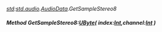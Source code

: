 _[std](../../modules/std/std-module.md):[std.audio](../../modules/std/std-audio.md).[AudioData](../../modules/std/std-audio-audiodata.md).GetSampleStereo8_
##### Method GetSampleStereo8:[UByte](../../modules/wonkey/wonkey-types-ubyte.md)( index:[Int](../../modules/wonkey/wonkey-types-int.md),channel:[Int](../../modules/wonkey/wonkey-types-int.md) )
